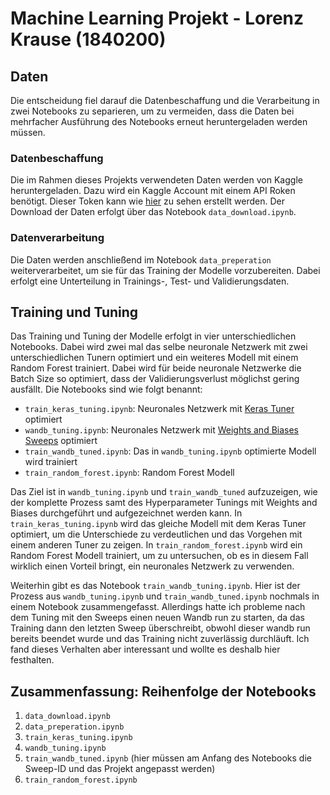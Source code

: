 # Machine Learning Projekt - Lorenz Krause (1840200)

## Daten
Die entscheidung fiel darauf die Datenbeschaffung und die Verarbeitung in zwei Notebooks zu separieren, um zu vermeiden, dass die Daten bei mehrfacher Ausführung des Notebooks erneut heruntergeladen werden müssen.

### Datenbeschaffung
Die im Rahmen dieses Projekts verwendeten Daten werden von Kaggle heruntergeladen. Dazu wird ein Kaggle Account mit einem API Roken benötigt. Dieser Token kann wie [hier](https://www.kaggle.com/docs/api) zu sehen erstellt werden. Der Download der Daten erfolgt über das Notebook `data_download.ipynb`.

### Datenverarbeitung
Die Daten werden anschließend im Notebook `data_preperation` weiterverarbeitet, um sie für das Training der Modelle vorzubereiten. Dabei erfolgt eine Unterteilung in Trainings-, Test- und Validierungsdaten.

## Training und Tuning
Das Training und Tuning der Modelle erfolgt in vier unterschiedlichen Notebooks. Dabei wird zwei mal das selbe neuronale Netzwerk mit zwei unterschiedlichen Tunern optimiert und ein weiteres Modell mit einem Random Forest trainiert. Dabei wird für beide neuronale Netzwerke die Batch Size so optimiert, dass der Validierungsverlust möglichst gering ausfällt. Die Notebooks sind wie folgt benannt:
- `train_keras_tuning.ipynb`: Neuronales Netzwerk mit [Keras Tuner](https://keras.io/keras_tuner/) optimiert
- `wandb_tuning.ipynb`: Neuronales Netzwerk mit [Weights and Biases Sweeps](https://docs.wandb.ai/guides/sweeps) optimiert
- `train_wandb_tuned.ipynb`: Das in `wandb_tuning.ipynb` optimierte Modell wird trainiert
- `train_random_forest.ipynb`: Random Forest Modell


Das Ziel ist in `wandb_tuning.ipynb` und `train_wandb_tuned` aufzuzeigen, wie der komplette Prozess samt des Hyperparameter Tunings mit Weights and Biases durchgeführt und aufgezeichnet werden kann. In `train_keras_tuning.ipynb` wird das gleiche Modell mit dem Keras Tuner optimiert, um die Unterschiede zu verdeutlichen und das Vorgehen mit einem anderen Tuner zu zeigen. In `train_random_forest.ipynb` wird ein Random Forest Modell trainiert, um zu untersuchen, ob es in diesem Fall wirklich einen Vorteil bringt, ein neuronales Netzwerk zu verwenden.

Weiterhin gibt es das Notebook `train_wandb_tuning.ipynb`. Hier ist der Prozess aus `wandb_tuning.ipynb` und `train_wandb_tuned.ipynb` nochmals in einem Notebook zusammengefasst. Allerdings hatte ich probleme nach dem Tuning mit den Sweeps einen neuen Wandb run zu starten, da das Training dann den letzten Sweep überschreibt, obwohl dieser wandb run bereits beendet wurde und das Training nicht zuverlässig durchläuft. Ich fand dieses Verhalten aber interessant und wollte es deshalb hier festhalten.


## Zusammenfassung: Reihenfolge der Notebooks
1. `data_download.ipynb`
2. `data_preperation.ipynb`
3. `train_keras_tuning.ipynb`
4. `wandb_tuning.ipynb`
5. `train_wandb_tuned.ipynb` (hier müssen am Anfang des Notebooks die Sweep-ID und das Projekt angepasst werden)
6. `train_random_forest.ipynb`